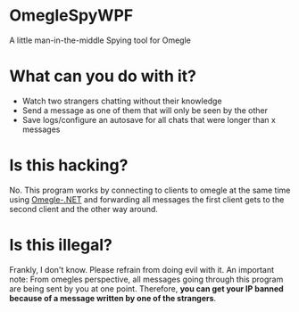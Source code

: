 # OmegleSpyWPF
A little man-in-the-middle Spying tool for Omegle
# What can you do with it?
- Watch two strangers chatting without their knowledge
- Send a message as one of them that will only be seen by the other
- Save logs/configure an autosave for all chats that were longer than x messages
# Is this hacking?
No. This program works by connecting to clients to omegle at the same time using [Omegle-.NET](https://github.com/jeanluc162/Omegle-.NET) and forwarding all messages the first client gets to the second client and the other way around.
# Is this illegal?
Frankly, I don't know. Please refrain from doing evil with it. An important note: From omegles perspective, all messages going through this program are being sent by you at one point. Therefore, **you can get your IP banned because of a message written by one of the strangers**.
